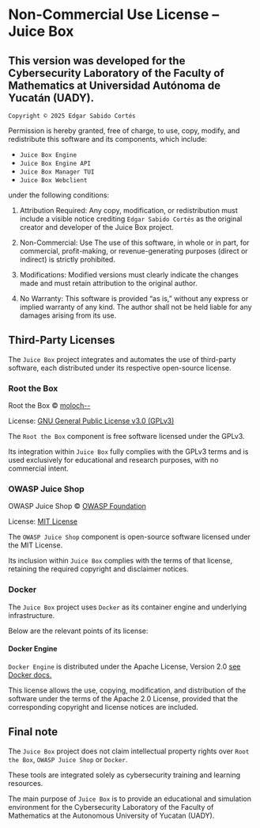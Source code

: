 # Non-Commercial Use License – Juice Box

## This version was developed for the Cybersecurity Laboratory of the Faculty of Mathematics at Universidad Autónoma de Yucatán (UADY).

`Copyright © 2025 Edgar Sabido Cortés`

Permission is hereby granted, free of charge, to use, copy, modify, and redistribute this software and its components, which include:

- `Juice Box Engine`
- `Juice Box Engine API`
- `Juice Box Manager TUI`
- `Juice Box Webclient`

under the following conditions:

1. Attribution Required:
    Any copy, modification, or redistribution must include a visible notice crediting `Edgar Sabido Cortés` as the original creator and developer of the Juice Box project.

2. Non-Commercial:
    Use The use of this software, in whole or in part, for commercial, profit-making, or revenue-generating purposes (direct or indirect) is strictly prohibited.

3. Modifications:
    Modified versions must clearly indicate the changes made and must retain attribution to the original author.

4. No Warranty:
    This software is provided “as is,” without any express or implied warranty of any kind. The author shall not be held liable for any damages arising from its use.

## Third-Party Licenses

The `Juice Box` project integrates and automates the use of third-party software, each distributed under its respective open-source license.

### Root the Box

Root the Box © [moloch--](https://github.com/moloch--/RootTheBox)

License: [GNU General Public License v3.0 (GPLv3)](https://www.gnu.org/licenses/gpl-3.0.html)

The `Root the Box` component is free software licensed under the GPLv3.

Its integration within `Juice Box` fully complies with the GPLv3 terms and is used exclusively for educational and research purposes, with no commercial intent.

### OWASP Juice Shop

OWASP Juice Shop © [OWASP Foundation](https://owasp.org/www-project-juice-shop/)

License: [MIT License](https://opensource.org/licenses/MIT)

The `OWASP Juice Shop` component is open-source software licensed under the MIT License.

Its inclusion within `Juice Box` complies with the terms of that license, retaining the required copyright and disclaimer notices.

### Docker

The `Juice Box` project uses `Docker` as its container engine and underlying infrastructure.

Below are the relevant points of its license:

#### Docker Engine

`Docker Engine` is distributed under the Apache License, Version 2.0 [see Docker docs.](https://docs.docker.com/engine/)

This license allows the use, copying, modification, and distribution of the software under the terms of the Apache 2.0 License, provided that the corresponding copyright and license notices are included.

## Final note

The `Juice Box` project does not claim intellectual property rights over `Root the Box`, `OWASP Juice Shop` or `Docker`.

These tools are integrated solely as cybersecurity training and learning resources.

The main purpose of `Juice Box` is to provide an educational and simulation environment for the Cybersecurity Laboratory of the Faculty of Mathematics at the Autonomous University of Yucatan (UADY).